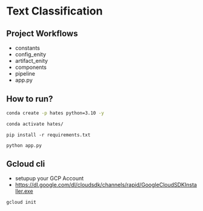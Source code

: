 # Text Classification

## Project Workflows

- constants
- config_enity
- artifact_enity
- components
- pipeline
- app.py

## How to run?

```cmd
conda create -p hates python=3.10 -y

```
```cmd
conda activate hates/
```

```
pip install -r requirements.txt
```

```
python app.py
```

## Gcloud cli
- setupup your GCP Account
- https://dl.google.com/dl/cloudsdk/channels/rapid/GoogleCloudSDKInstaller.exe
```
gcloud init
```
